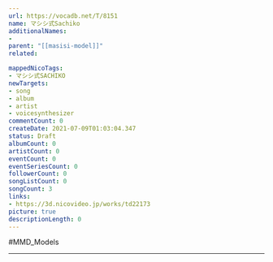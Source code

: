 ```yaml
---
url: https://vocadb.net/T/8151
name: マシシ式Sachiko
additionalNames: 
- 
parent: "[[masisi-model]]"
related:

mappedNicoTags:
- マシシ式SACHIKO
newTargets:
- song
- album
- artist
- voicesynthesizer
commentCount: 0
createDate: 2021-07-09T01:03:04.347
status: Draft
albumCount: 0
artistCount: 0
eventCount: 0
eventSeriesCount: 0
followerCount: 0
songListCount: 0
songCount: 3
links: 
- https://3d.nicovideo.jp/works/td22173
picture: true
descriptionLength: 0
---
```


#MMD_Models



---

